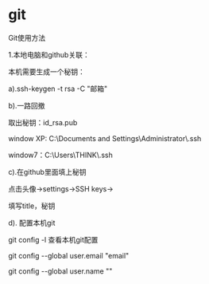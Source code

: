 # git

<p>Git使用方法</p>
<p>1.本地电脑和github关联：</p>
<p>	本机需要生成一个秘钥：</p>
<p>	a).ssh-keygen -t rsa -C "邮箱"</p>
<p>	b).一路回撤</p> 
<p>		取出秘钥：id_rsa.pub</p>
<p>		window XP:  C:\Documents and Settings\Administrator\.ssh</p>
<p>		window7：C:\Users\THINK\.ssh</p>
<p>	c).在github里面填上秘钥</p>
<p>		点击头像->settings->SSH keys-></p>
<p>		填写title，秘钥</p>
<p>	d). 配置本机git</p>
<p>		git config -l 查看本机git配置</p>
<p>		git config --global user.email "email"</p>
<p>		git config --global user.name ""</p>